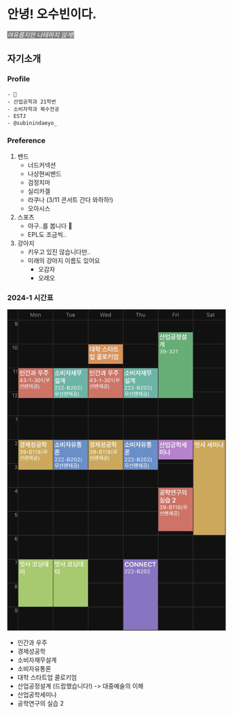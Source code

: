 # 안녕! 오수빈이다.

<span style = "background-color:gray; color:white">_*여유롭지만 나태하지 않게!*_

## 자기소개
### Profile
    - 🦁
    - 산업공학과 21학번
    - 소비자학과 복수전공
    - ESTJ
    - @subinindaeyo_

### Preference
1. 밴드
    - 너드커넥션
    - 나상현씨밴드
    - 검정치마
    - 실리카겔
    - 라쿠나 (3/11 콘서트 간다 와하하!)
    - 오아시스
2. 스포츠
    - 야구..를 봅니다 🐯
    - EPL도 조금씩..
3. 강아지
    - 키우고 있진 않습니다만..
    - 미래의 강아지 이름도 있어요
        - 오감자
        - 오레오

### 2024-1 시간표
![시간표](./img_subin/timetable.jpg "제 시간표입니다")
- 인간과 우주
- 경제성공학
- 소비자재무설계
- 소비자유통론
- 대학 스타트업 콜로키엄
- 산업공정설계 (드랍했습니다!) -> 대중예술의 이해
- 산업공학세미나
- 공학연구의 실습 2